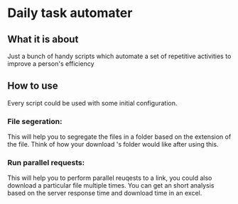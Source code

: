 # Daily task automater  
  
## What it is about  

Just a bunch of handy scripts which automate a set of repetitive activities to improve a person's efficiency

## How to use

Every script could be used with some initial configuration.

### File segeration:
This will help you to segregate the files in a folder based on the extension of the file. Think of how your download
's folder would like after using this. 

### Run parallel requests:
This will help you to perform parallel reuqests to a link, you could also download a particular file multiple times. You can get an short analysis based on the server response time and download time in an excel.